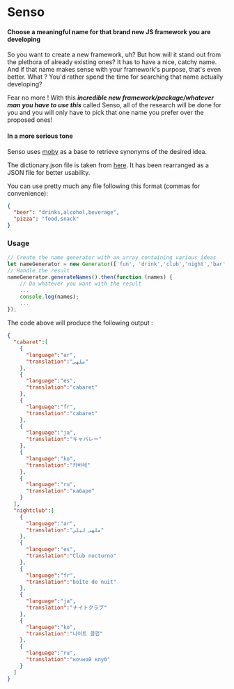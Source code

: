 # Senso

#### Choose a meaningful name for that brand new JS framework you are developing

So you want to create a new framework, uh? But how will it stand out from the plethora of already existing ones? It has to have a nice, catchy name. And if that name makes sense with your framework's purpose, that's even better.
What ? You'd rather spend the time for searching that name actually developing?

Fear no more ! With this ***incredible new framework/package/whatever man you have to use this*** called Senso, all of the research will be done for you and you will only have to pick that one name you prefer over the proposed ones! 


#### In a more serious tone

Senso uses [moby](https://github.com/words/moby) as a base to retrieve synonyms of the desired idea.

The dictionary.json file is taken from [here](https://github.com/words/moby/blob/master/words.txt).
It has been rearranged as a JSON file for better usability.

You can use pretty much any file following this format (commas for convenience): 

```json
{
  "beer": "drinks,alcohol,beverage",
  "pizza": "food,snack"
}
```

### Usage

```javascript
// Create the name generator with an array containing various ideas
let nameGenerator = new Generator(['fun', 'drink','club','night','bar','dance','lounge','opera']);
// Handle the result
nameGenerator.generateNames().then(function (names) {
    // Do whatever you want with the result
    ...
    console.log(names);
    ...
});
```

The code above will produce the following output :

```json
{  
  "cabaret":[  
    {  
      "language":"ar",
      "translation":"ملهى"
    },
    {  
      "language":"es",
      "translation":"cabaret"
    },
    {  
      "language":"fr",
      "translation":"cabaret"
    },
    {  
      "language":"ja",
      "translation":"キャバレー"
    },
    {  
      "language":"ko",
      "translation":"카바레"
    },
    {  
      "language":"ru",
      "translation":"кабаре"
    }
  ],
  "nightclub":[  
    {  
      "language":"ar",
      "translation":"ملهى ليلي"
    },
    {  
      "language":"es",
      "translation":"Club nocturno"
    },
    {  
      "language":"fr",
      "translation":"boîte de nuit"
    },
    {  
      "language":"ja",
      "translation":"ナイトクラブ"
    },
    {  
      "language":"ko",
      "translation":"나이트 클럽"
    },
    {  
      "language":"ru",
      "translation":"ночной клуб"
    }
  ]
}
```